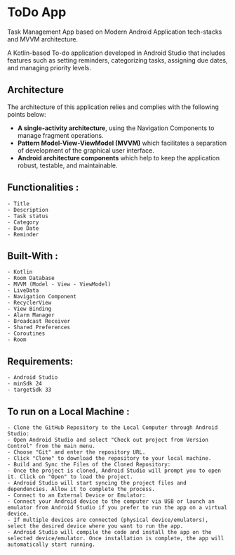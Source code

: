 # ToDo App

Task Management App based on Modern Android Application tech-stacks and MVVM architecture.

A Kotlin-based To-do application developed in Android Studio that includes features such as setting reminders, categorizing tasks, assigning due dates, and managing priority levels.

## Architecture
The architecture of this application relies and complies with the following points below:
- __A single-activity architecture__, using the Navigation Components to manage fragment operations.
- __Pattern Model-View-ViewModel (MVVM)__ which facilitates a separation of development of the graphical user interface.
- __Android architecture components__ which help to keep the application robust, testable, and maintainable.


## Functionalities :
    - Title
    - Description
    - Task status
    - Category
    - Due Date
    - Reminder

## Built-With :
    - Kotlin
    - Room Database
    - MVVM (Model - View - ViewModel)
    - LiveData
    - Navigation Component
    - RecyclerView
    - View Binding
    - Alarm Manager
    - Broadcast Receiver
    - Shared Preferences
    - Coroutines
    - Room

## Requirements:
    - Android Studio
    - minSdk 24
    - targetSdk 33

## To run on a Local Machine :
    - Clone the GitHub Repository to the Local Computer through Android Studio:
    - Open Android Studio and select "Check out project from Version Control" from the main menu.
    - Choose "Git" and enter the repository URL.
    - Click "Clone" to download the repository to your local machine.
    - Build and Sync the Files of the Cloned Repository:
    - Once the project is cloned, Android Studio will prompt you to open it. Click on "Open" to load the project.
    - Android Studio will start syncing the project files and dependencies. Allow it to complete the process.
    - Connect to an External Device or Emulator:
    - Connect your Android device to the computer via USB or launch an emulator from Android Studio if you prefer to run the app on a virtual device.
    - If multiple devices are connected (physical device/emulators), select the desired device where you want to run the app.
    - Android Studio will compile the code and install the app on the selected device/emulator. Once installation is complete, the app will automatically start running.